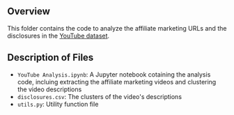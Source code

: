 ## Overview

This folder contains the code to analyze the affiliate marketing URLs and the disclosures in the [YouTube dataset](https://github.com/aruneshmathur/affiliate-marketing-disclosures/blob/master/crawler/YouTube/youtube.db).

## Description of Files

* `YouTube Analysis.ipynb`: A Jupyter notebook cotaining the analysis code, incluing extracting the affiliate marketing videos and clustering the video descriptions
* `disclosures.csv`: The clusters of the video's descriptions
* `utils.py`: Utility function file
